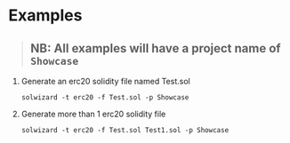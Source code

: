 # Examples

> ## NB: All examples will have a project name of `Showcase`

1. Generate an erc20 solidity file named Test.sol

    `solwizard -t erc20 -f Test.sol -p Showcase`

2. Generate more than 1 erc20 solidity file

    `solwizard -t erc20 -f Test.sol Test1.sol -p Showcase`
